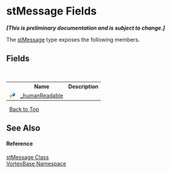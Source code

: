 # stMessage Fields
 _**\[This is preliminary documentation and is subject to change.\]**_

The <a href="T_VortexBase_stMessage.md">stMessage</a> type exposes the following members.


## Fields
&nbsp;<table><tr><th></th><th>Name</th><th>Description</th></tr><tr><td>![Protected field](media/protfield.gif "Protected field")</td><td><a href="F_VortexBase_stMessage__humanReadable.md">_humanReadable</a></td><td /></tr></table>&nbsp;
<a href="#stmessage-fields">Back to Top</a>

## See Also


#### Reference
<a href="T_VortexBase_stMessage.md">stMessage Class</a><br /><a href="N_VortexBase.md">VortexBase Namespace</a><br />
